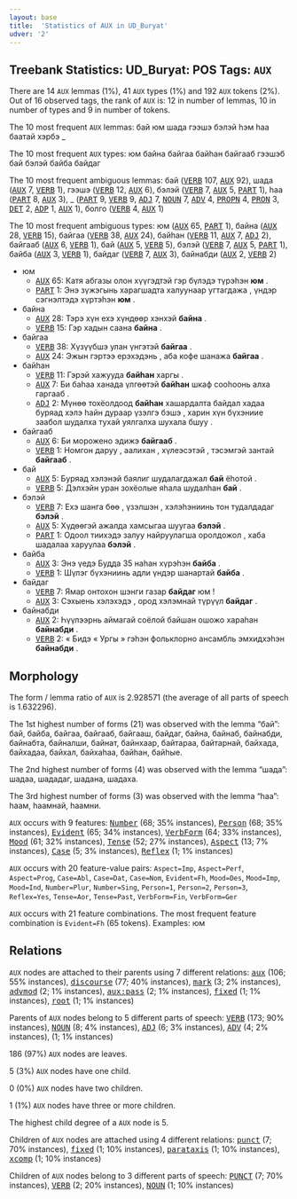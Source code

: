 ```yaml
---
layout: base
title:  'Statistics of AUX in UD_Buryat'
udver: '2'
---
```


## Treebank Statistics: UD_Buryat: POS Tags: `AUX`

There are 14 `AUX` lemmas (1%), 41 `AUX` types (1%) and 192 `AUX` tokens (2%).
Out of 16 observed tags, the rank of `AUX` is: 12 in number of lemmas, 10 in number of types and 9 in number of tokens.

The 10 most frequent `AUX` lemmas: бай юм шада гээшэ бэлэй һэм һаа баатай хэрбэ _

The 10 most frequent `AUX` types:  юм байна байгаа байһан байгааб гээшэб бай бэлэй байба байдаг

The 10 most frequent ambiguous lemmas: бай (<tt><a href="bxr-pos-VERB.html">VERB</a></tt> 107, <tt><a href="bxr-pos-AUX.html">AUX</a></tt> 92), шада (<tt><a href="bxr-pos-AUX.html">AUX</a></tt> 7, <tt><a href="bxr-pos-VERB.html">VERB</a></tt> 1), гээшэ (<tt><a href="bxr-pos-VERB.html">VERB</a></tt> 12, <tt><a href="bxr-pos-AUX.html">AUX</a></tt> 6), бэлэй (<tt><a href="bxr-pos-VERB.html">VERB</a></tt> 7, <tt><a href="bxr-pos-AUX.html">AUX</a></tt> 5, <tt><a href="bxr-pos-PART.html">PART</a></tt> 1), һаа (<tt><a href="bxr-pos-PART.html">PART</a></tt> 8, <tt><a href="bxr-pos-AUX.html">AUX</a></tt> 3), _ (<tt><a href="bxr-pos-PART.html">PART</a></tt> 9, <tt><a href="bxr-pos-VERB.html">VERB</a></tt> 9, <tt><a href="bxr-pos-ADJ.html">ADJ</a></tt> 7, <tt><a href="bxr-pos-NOUN.html">NOUN</a></tt> 7, <tt><a href="bxr-pos-ADV.html">ADV</a></tt> 4, <tt><a href="bxr-pos-PROPN.html">PROPN</a></tt> 4, <tt><a href="bxr-pos-PRON.html">PRON</a></tt> 3, <tt><a href="bxr-pos-DET.html">DET</a></tt> 2, <tt><a href="bxr-pos-ADP.html">ADP</a></tt> 1, <tt><a href="bxr-pos-AUX.html">AUX</a></tt> 1), болго (<tt><a href="bxr-pos-VERB.html">VERB</a></tt> 4, <tt><a href="bxr-pos-AUX.html">AUX</a></tt> 1)

The 10 most frequent ambiguous types:  юм (<tt><a href="bxr-pos-AUX.html">AUX</a></tt> 65, <tt><a href="bxr-pos-PART.html">PART</a></tt> 1), байна (<tt><a href="bxr-pos-AUX.html">AUX</a></tt> 28, <tt><a href="bxr-pos-VERB.html">VERB</a></tt> 15), байгаа (<tt><a href="bxr-pos-VERB.html">VERB</a></tt> 38, <tt><a href="bxr-pos-AUX.html">AUX</a></tt> 24), байһан (<tt><a href="bxr-pos-VERB.html">VERB</a></tt> 11, <tt><a href="bxr-pos-AUX.html">AUX</a></tt> 7, <tt><a href="bxr-pos-ADJ.html">ADJ</a></tt> 2), байгааб (<tt><a href="bxr-pos-AUX.html">AUX</a></tt> 6, <tt><a href="bxr-pos-VERB.html">VERB</a></tt> 1), бай (<tt><a href="bxr-pos-AUX.html">AUX</a></tt> 5, <tt><a href="bxr-pos-VERB.html">VERB</a></tt> 5), бэлэй (<tt><a href="bxr-pos-VERB.html">VERB</a></tt> 7, <tt><a href="bxr-pos-AUX.html">AUX</a></tt> 5, <tt><a href="bxr-pos-PART.html">PART</a></tt> 1), байба (<tt><a href="bxr-pos-AUX.html">AUX</a></tt> 3, <tt><a href="bxr-pos-VERB.html">VERB</a></tt> 1), байдаг (<tt><a href="bxr-pos-VERB.html">VERB</a></tt> 7, <tt><a href="bxr-pos-AUX.html">AUX</a></tt> 3), байнабди (<tt><a href="bxr-pos-AUX.html">AUX</a></tt> 2, <tt><a href="bxr-pos-VERB.html">VERB</a></tt> 2)


* юм
  * <tt><a href="bxr-pos-AUX.html">AUX</a></tt> 65: Катя абгазы олон хүүгэдтэй гэр бүлэдэ түрэһэн <b>юм</b> .
  * <tt><a href="bxr-pos-PART.html">PART</a></tt> 1: Энэ зүжэгынь харагшадта халуунаар угтагдажа , үндэр сэгнэлтэдэ хүртэhэн <b>юм</b> .
* байна
  * <tt><a href="bxr-pos-AUX.html">AUX</a></tt> 28: Тэрэ хүн ехэ хүндөөр хэнхэй <b>байна</b> .
  * <tt><a href="bxr-pos-VERB.html">VERB</a></tt> 15: Гэр хадын саана <b>байна</b> .
* байгаа
  * <tt><a href="bxr-pos-VERB.html">VERB</a></tt> 38: Хүзүүбшэ улан үнгэтэй <b>байгаа</b> .
  * <tt><a href="bxr-pos-AUX.html">AUX</a></tt> 24: Эжын гэртээ ерэхэдэнь , аба кофе шанажа <b>байгаа</b> .
* байһан
  * <tt><a href="bxr-pos-VERB.html">VERB</a></tt> 11: Гэрэй хажууда <b>байһан</b> харгы .
  * <tt><a href="bxr-pos-AUX.html">AUX</a></tt> 7: Би баһаа ханада үлгөөтэй <b>байһан</b> шкаф сооһоонь алха гаргааб .
  * <tt><a href="bxr-pos-ADJ.html">ADJ</a></tt> 2: Мүнөө тохёолдоод <b>байһан</b> хашардалта байдал хадаа буряад хэлэ һайн дураар үзэлгэ бэшэ , харин хүн бүхэниие заабол шудалха тухай уялгалха шухала бшуу .
* байгааб
  * <tt><a href="bxr-pos-AUX.html">AUX</a></tt> 6: Би морожено эдижэ <b>байгааб</b> .
  * <tt><a href="bxr-pos-VERB.html">VERB</a></tt> 1: Номгон даруу , аалихан , хүлеэсэтэй , тэсэмгэй зантай <b>байгааб</b> .
* бай
  * <tt><a href="bxr-pos-AUX.html">AUX</a></tt> 5: Буряад хэлэнэй баялиг шудалагдажал <b>бай</b> ёһотой .
  * <tt><a href="bxr-pos-VERB.html">VERB</a></tt> 5: Дэлхэйн уран зохёолые яһала шудалһан <b>бай</b> .
* бэлэй
  * <tt><a href="bxr-pos-VERB.html">VERB</a></tt> 7: Ехэ шанга бөө , үзэлшэн , хэлэһэниинь тон тудалдадаг <b>бэлэй</b> .
  * <tt><a href="bxr-pos-AUX.html">AUX</a></tt> 5: Хүдөөгэй ажалда хамсыгаа шуугаа <b>бэлэй</b> .
  * <tt><a href="bxr-pos-PART.html">PART</a></tt> 1: Одоол тиихэдэ залуу найруулагша оролдожол , хаба шадалаа харуулаа <b>бэлэй</b> .
* байба
  * <tt><a href="bxr-pos-AUX.html">AUX</a></tt> 3: Энэ үедэ Будда 35 наһан хүрэһэн <b>байба</b> .
  * <tt><a href="bxr-pos-VERB.html">VERB</a></tt> 1: Шүлэг бүхэниинь адли үндэр шанартай <b>байба</b> .
* байдаг
  * <tt><a href="bxr-pos-VERB.html">VERB</a></tt> 7: Ямар онтохон шэнги газар <b>байдаг</b> юм !
  * <tt><a href="bxr-pos-AUX.html">AUX</a></tt> 3: Сэхыень хэлэхэдэ , ород хэлэмнай түрүүл <b>байдаг</b> .
* байнабди
  * <tt><a href="bxr-pos-AUX.html">AUX</a></tt> 2: Һүүлээрнь аймагай соёлой байшан ошожо хараһан <b>байнабди</b> .
  * <tt><a href="bxr-pos-VERB.html">VERB</a></tt> 2: « Бидэ « Ургы » гэһэн фольклорно ансамбль эмхидхэһэн <b>байнабди</b> .

## Morphology

The form / lemma ratio of `AUX` is 2.928571 (the average of all parts of speech is 1.632296).

The 1st highest number of forms (21) was observed with the lemma “бай”: бай, байба, байгаа, байгааб, байгааш, байдаг, байна, байнаб, байнабди, байнабта, байналши, байнат, байнхаар, байтараа, байтарнай, байхада, байхадаа, байхал, байхаһаа, байһан, байһые.

The 2nd highest number of forms (4) was observed with the lemma “шада”: шадаа, шададаг, шадана, шадаха.

The 3rd highest number of forms (3) was observed with the lemma “һаа”: һаам, һаамнай, һаамни.

`AUX` occurs with 9 features: <tt><a href="bxr-feat-Number.html">Number</a></tt> (68; 35% instances), <tt><a href="bxr-feat-Person.html">Person</a></tt> (68; 35% instances), <tt><a href="bxr-feat-Evident.html">Evident</a></tt> (65; 34% instances), <tt><a href="bxr-feat-VerbForm.html">VerbForm</a></tt> (64; 33% instances), <tt><a href="bxr-feat-Mood.html">Mood</a></tt> (61; 32% instances), <tt><a href="bxr-feat-Tense.html">Tense</a></tt> (52; 27% instances), <tt><a href="bxr-feat-Aspect.html">Aspect</a></tt> (13; 7% instances), <tt><a href="bxr-feat-Case.html">Case</a></tt> (5; 3% instances), <tt><a href="bxr-feat-Reflex.html">Reflex</a></tt> (1; 1% instances)

`AUX` occurs with 20 feature-value pairs: `Aspect=Imp`, `Aspect=Perf`, `Aspect=Prog`, `Case=Abl`, `Case=Dat`, `Case=Nom`, `Evident=Fh`, `Mood=Des`, `Mood=Imp`, `Mood=Ind`, `Number=Plur`, `Number=Sing`, `Person=1`, `Person=2`, `Person=3`, `Reflex=Yes`, `Tense=Aor`, `Tense=Past`, `VerbForm=Fin`, `VerbForm=Ger`

`AUX` occurs with 21 feature combinations.
The most frequent feature combination is `Evident=Fh` (65 tokens).
Examples: юм


## Relations

`AUX` nodes are attached to their parents using 7 different relations: <tt><a href="bxr-dep-aux.html">aux</a></tt> (106; 55% instances), <tt><a href="bxr-dep-discourse.html">discourse</a></tt> (77; 40% instances), <tt><a href="bxr-dep-mark.html">mark</a></tt> (3; 2% instances), <tt><a href="bxr-dep-advmod.html">advmod</a></tt> (2; 1% instances), <tt><a href="bxr-dep-aux-pass.html">aux:pass</a></tt> (2; 1% instances), <tt><a href="bxr-dep-fixed.html">fixed</a></tt> (1; 1% instances), <tt><a href="bxr-dep-root.html">root</a></tt> (1; 1% instances)

Parents of `AUX` nodes belong to 5 different parts of speech: <tt><a href="bxr-pos-VERB.html">VERB</a></tt> (173; 90% instances), <tt><a href="bxr-pos-NOUN.html">NOUN</a></tt> (8; 4% instances), <tt><a href="bxr-pos-ADJ.html">ADJ</a></tt> (6; 3% instances), <tt><a href="bxr-pos-ADV.html">ADV</a></tt> (4; 2% instances),  (1; 1% instances)

186 (97%) `AUX` nodes are leaves.

5 (3%) `AUX` nodes have one child.

0 (0%) `AUX` nodes have two children.

1 (1%) `AUX` nodes have three or more children.

The highest child degree of a `AUX` node is 5.

Children of `AUX` nodes are attached using 4 different relations: <tt><a href="bxr-dep-punct.html">punct</a></tt> (7; 70% instances), <tt><a href="bxr-dep-fixed.html">fixed</a></tt> (1; 10% instances), <tt><a href="bxr-dep-parataxis.html">parataxis</a></tt> (1; 10% instances), <tt><a href="bxr-dep-xcomp.html">xcomp</a></tt> (1; 10% instances)

Children of `AUX` nodes belong to 3 different parts of speech: <tt><a href="bxr-pos-PUNCT.html">PUNCT</a></tt> (7; 70% instances), <tt><a href="bxr-pos-VERB.html">VERB</a></tt> (2; 20% instances), <tt><a href="bxr-pos-NOUN.html">NOUN</a></tt> (1; 10% instances)

